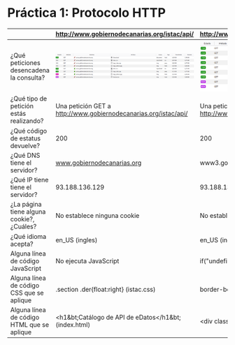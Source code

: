 # Práctica 1: Protocolo HTTP

|                                            | http://www.gobiernodecanarias.org/istac/api/ | http://www3.gobiernodecanarias.org/sanidad/scs/gc/18/Cita_Previa/index.html                                        |
|--------------------------------------------|----------------------------------------------|--------------------------------------------------------------------------------------------------------------------|
| ¿Qué peticiones desencadena la consulta?   | ![peticiones](https://github.com/alu0101070650/uya-practicas-grupo13/blob/master/practica1/peticiones-istac.png) | ![peticiones](https://github.com/alu0101070650/uya-practicas-grupo13/blob/master/practica1/peticiones-sanidad.png) |
| ¿Qué tipo de petición estás realizando?    | Una petición GET a http://www.gobiernodecanarias.org/istac/api/ | Una petición GET a http://www3.gobiernodecanarias.org/sanidad/scs/gc/18/Cita_Previa/index.html                     |
| ¿Qué código de estatus devuelve?           | 200                                          | 200                                                                                                                |
| ¿Qué DNS tiene el servidor?                | www.gobiernodecanarias.org                   | www3.gobiernodecanarias.org                                                                                        |
| ¿Qué IP tiene tiene el servidor?           | 93.188.136.129                               | 93.188.137.126                                                                                                     |
| ¿La página tiene alguna cookie?, ¿Cuáles?  | No establece ninguna cookie            | No establece ninguna cookie                                                                                        |
| ¿Qué idioma acepta?                        | en_US (ingles)                                             | en_US (ingles)                                                                                                     |
| Alguna línea de código JavaScript          | No ejecuta JavaScript                                | if("undefined"==typeof jQuery) (bootstrap.js)                                                                      |
| Alguna línea de código CSS que se aplique  | .section .der{float:right} (istac.css)                                       | border-bottom: 1px solid #e5e5e5; (styles.css)                                                                     |
| Alguna línea de código HTML que se aplique | &lt;h1&bt;Catálogo de API de eDatos&lt;/h1&bt; (index.html)                                              | &lt;div class="container" style="padding-top:10px;"&bt; (index.html)                                                     |


